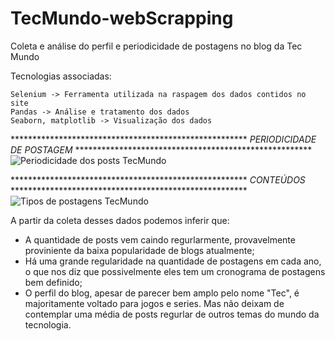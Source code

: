 # TecMundo-webScrapping
Coleta e análise do perfil e periodicidade de postagens no blog da Tec Mundo

Tecnologias associadas:

    Selenium -> Ferramenta utilizada na raspagem dos dados contidos no site
    Pandas -> Análise e tratamento dos dados
    Seaborn, matplotlib -> Visualização dos dados
    
****************************************************** *PERIODICIDADE DE POSTAGEM* ******************************************************
![Periodicidade dos posts TecMundo](https://github.com/RobertsLuis/TecMundo-webScrapping/assets/130838869/3214d234-dfea-4b36-be45-4cdfa286829a)

****************************************************** *CONTEÚDOS* ******************************************************
![Tipos de postagens TecMundo](https://github.com/RobertsLuis/TecMundo-webScrapping/assets/130838869/eade91bd-26ea-4968-8e3c-72c58e30ddf1)

A partir da coleta desses dados podemos inferir que:
  
  - A quantidade de posts vem caindo regurlarmente, provavelmente proviniente da baixa popularidade de blogs atualmente;
  - Há uma grande regularidade na quantidade de postagens em cada ano, o que nos diz que possivelmente eles tem um cronograma de postagens bem definido;
  - O perfil do blog, apesar de parecer bem amplo pelo nome "Tec", é majoritamente voltado para jogos e series. Mas não deixam de contemplar uma média de posts regurlar de outros temas do mundo da tecnologia.
